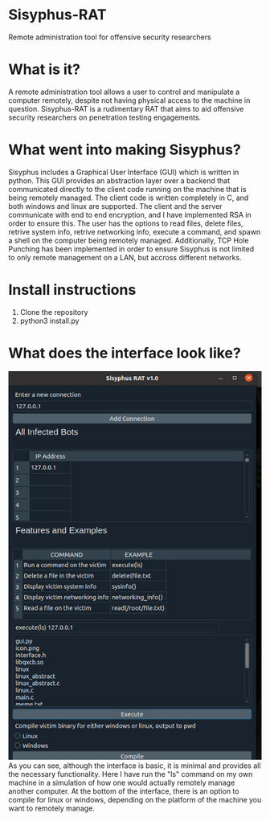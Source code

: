# Sisyphus-RAT
Remote administration tool for offensive security researchers

# What is it?
A remote administration tool allows a user to control and manipulate a computer remotely, despite not having physical access to the machine in question. Sisyphus-RAT is a rudimentary RAT that aims to aid offensive security researchers on penetration testing engagements. 

# What went into making Sisyphus?
Sisyphus includes a Graphical User Interface (GUI) which is written in python. This GUI provides an abstraction layer over a backend that communicated directly to the client code running on the machine that is being remotely managed. The client code is written completely in C, and both windows and linux are supported. The client and the server communicate with end to end encryption, and I have implemented RSA in order to ensure this. The user has the options to read files, delete files, retrive system info, retrive networking info, execute a command, and spawn a shell on the computer being remotely managed. Additionally, TCP Hole Punching has been implemented in order to ensure Sisyphus is not limited to only remote management on a LAN, but accross different networks.

# Install instructions
1) Clone the repository
2) python3 install.py

# What does the interface look like?
![alt text](https://github.com/D3cl4n/Sisyphus-RAT/blob/master/2020-06-21%2010_59_55-Window.png)
As you can see, although the interface is basic, it is minimal and provides all the necessary functionality. Here I have run the "ls" command on  my own machine in a simulation of how one would actually remotely manage another computer. At the bottom of the interface, there is an option to compile for linux or windows, depending on the platform of the machine you want to remotely manage.
